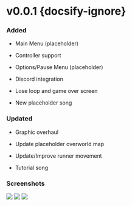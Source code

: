# v0.0.1 {docsify-ignore}
### Added
- Main Menu (placeholder)

- Controller support

- Options/Pause Menu (placeholder)

- Discord integration

- Lose loop and game over screen

- New placeholder song

### Updated
- Graphic overhaul

- Update placeholder overworld map

- Update/Improve runner movement

- Tutorial song

### Screenshots
![](../images/screenshots/0.0.1/screen1.png)
![](../images/screenshots/0.0.1/screen3.png)
![](../images/screenshots/0.0.1/screen4.png)

<!-- 
### Added

### Updated

### Screenshots 
-->
